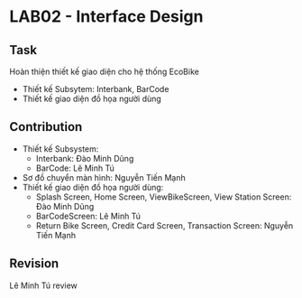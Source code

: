 # LAB02 - Interface Design

## Task
Hoàn thiện thiết kế giao diện cho hệ thống EcoBike
- Thiết kế Subsytem: Interbank, BarCode
- Thiết kế giao diện đồ họa người dùng
## Contribution
- Thiết kế Subsystem:
  + Interbank: Đào Minh Dũng
  + BarCode: Lê Minh Tú
- Sơ đồ chuyển màn hình: Nguyễn Tiến Mạnh
- Thiết kế giao diện đồ họa người dùng:
  + Splash Screen, Home Screen, ViewBikeScreen, View Station Screen: Đào Minh Dũng
  + BarCodeScreen: Lê Minh Tú
  + Return Bike Screen, Credit Card Screen, Transaction Screen: Nguyễn Tiến Mạnh
## Revision
Lê Minh Tú review
